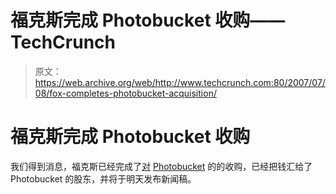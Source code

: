 # 福克斯完成 Photobucket 收购——TechCrunch

> 原文：<https://web.archive.org/web/http://www.techcrunch.com:80/2007/07/08/fox-completes-photobucket-acquisition/>

# 福克斯完成 Photobucket 收购

 [](https://web.archive.org/web/20220701073611/http://www.crunchbase.com/company/photobucket) 我们得到消息，福克斯已经完成了[对](https://web.archive.org/web/20220701073611/http://www.crunchbase.com/company/photobucket) [Photobucket](https://web.archive.org/web/20220701073611/http://www.crunchbase.com/company/photobucket) 的的收购，已经把钱汇给了 Photobucket 的股东，并将于明天发布新闻稿。